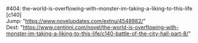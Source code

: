 #404: the-world-is-overflowing-with-monster-im-taking-a-liking-to-this-life [c140] <br/>
Jump: "https://www.novelupdates.com/extnu/4548982/" <br/>
Dest: "https://www.centinni.com/novel/the-world-is-overflowing-with-monster-im-taking-a-liking-to-this-life/c140-battle-of-the-city-hall-part-8/"